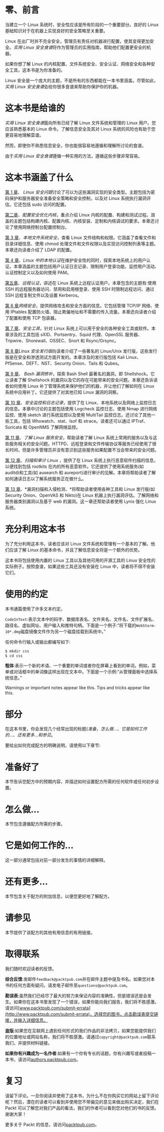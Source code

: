 # 零、前言

当建立一个 Linux 系统时，安全性应该是所有阶段的一个重要部分。良好的 Linux 基础知识对于在机器上实现良好的安全策略至关重要。

Linux 在出厂时并不完全安全，管理员有责任对机器进行配置，使其变得更加安全。*实用 Linux 安全食谱*将作为管理员的实用指南，帮助他们配置更安全的机器。

如果你想了解 Linux 的内核配置、文件系统安全、安全认证、网络安全和各种安全工具，这本书是为你准备的。

Linux 安全是一个庞大的主题，不是所有的东西都能在一本书里涵盖。尽管如此，*实用 Linux 安全食谱*会给你很多食谱来帮助你保护你的机器。

# 这本书是给谁的

*实用 Linux 安全食谱*面向所有已经了解 Linux 文件系统和管理的 Linux 用户。您应该熟悉基本的 Linux 命令。了解信息安全及其对 Linux 系统的风险也有助于您更容易地理解菜谱。

然而，即使你不熟悉信息安全，你也能很容易地遵循和理解所讨论的食谱。

由于*实用 Linux 安全食谱*遵循一种实用的方法，遵循这些步骤非常容易。

# 这本书涵盖了什么

[第 1 章](01.html)、 *Linux 安全问题*讨论了可以为这些漏洞实现的安全类型。主题包括为密码保护和服务器安全准备安全策略和安全控制，以及对 Linux 系统执行漏洞评估。它还包括 sudo 访问的配置。

[第二章](02.html)、*配置安全优化内核*，重点介绍 Linux 内核的配置、构建和测试过程。涵盖的主题包括构建内核、配置内核、内核安装、定制和内核调试的要求。本章还讨论了使用网络控制台配置控制台。

[第 3 章](03.html)、*本地文件系统安全*，查看 Linux 文件结构和权限。它涵盖了查看文件和目录详细信息、使用 chmod 处理文件和文件权限以及实现访问控制列表等主题。本章还向读者介绍了 LDAP 的配置。

[第 4 章](04.html)、*Linux 中的本地认证*在维护安全性的同时，探索本地系统上的用户认证。本章涵盖的主题包括用户认证日志记录、限制用户登录功能、监控用户活动、认证控制定义以及如何使用 PAM。

[第五章](05.html)、*远程认证*，讲述在 Linux 系统上远程认证用户。本章包含的主题有:使用 SSH 的远程服务器访问、禁用和启用根登录、使用 SSH 时限制远程访问、通过 SSH 远程复制文件以及设置 Kerberos。

[第 6 章](06.html)*网络安全*，提供网络攻击和安全方面的信息。它包括管理 TCP/IP 网络、使用 IPtables 配置防火墙、阻止欺骗地址和不需要的传入流量。本章还向读者介绍了配置和使用 TCP 包装器。

[第 7 章](07.html)、*安全工具*，针对 Linux 系统上可以用于安全的各种安全工具或软件。本章涉及的工具包括 sXID、Portsentry、Squid 代理、OpenSSL 服务器、Tripwire、Shorewall、OSSEC、Snort 和 Rsync/Grsync。

[第 8 章](08.html)*Linux 安全发行版*向读者介绍了一些著名的 Linux/Unix 发行版，这些发行版是在安全和渗透测试方面开发的。本章涉及的发行版包括 Kali Linux、PfSense、DEFT、NST、Security Onion、Tails 和 Qubes。

[第 9 章](09.html)、 *Bash 漏洞修补*，探索 Bash Shell 最著名的漏洞，即 Shellshock。它让读者了解 Shellshock 的漏洞以及它的存在可能带来的安全问题。本章还告诉读者如何使用 Linux 补丁管理系统来保护他们的机器，并让他们了解如何在 Linux 系统中应用补丁。它还提供了对其他已知 Linux 漏洞的洞察。

[第 10 章](10.html)、*安全监控和日志记录*，提供了在 Linux、本地系统以及网络上监控日志的信息。本章中讨论的主题包括使用 Logcheck 监控日志、使用 Nmap 进行网络监控、使用 sketch 进行系统监控以及使用 MultiTail 监控日志。还讨论了其他一些工具，包括 Whowatch、stat、lsof 和 strace。读者还可以通过 IPTraf、Suricata 和 OpenNMS 了解网络监控。

[第 11 章](11.html)、*了解 Linux 服务安全*，帮助读者了解 Linux 系统上常用的服务以及与这些服务相关的安全问题。HTTPD、远程登录和文件传输协议等服务已经使用了很长时间，但是许多管理员并没有意识到这些服务如果配置不当会带来的安全问题。

[第 12 章](12.html)、*扫描和审计 Linux* ，提供了在 Linux 系统上执行恶意软件扫描的信息，以便找到包括 rootkits 在内的所有恶意软件。它还提供了使用系统服务(如 auditd)和工具(如 ausearch 和 aureport)进行审计的见解。本章将帮助读者了解如何通读日志以了解系统服务正在做什么。

[第 13 章](13.html)、*漏洞扫描和入侵检测、*将帮助读者使用各种工具和 Linux 发行版(如 Security Onion、OpenVAS 和 Nikto)在 Linux 机器上执行漏洞评估。了解网络和服务器类别漏洞以及基于 web 的漏洞。这一章还帮助读者使用 Lynis 强化 Linux 系统。

# 充分利用这本书

为了充分利用这本书，读者应该对 Linux 文件系统和管理有一个基本的了解。他们应该了解 Linux 的基本命令，并且了解信息安全将是一个额外的优势。

这本书将包括使用内置的 Linux 工具以及其他可用的开源工具的 Linux 安全性的实际例子。按照食谱，如果这些工具还没有安装在 Linux 中，读者将不得不安装它们。

# 使用的约定

本书通篇使用了许多文本约定。

`CodeInText`:表示文本中的码字、数据库表名、文件夹名、文件名、文件扩展名、路径名、虚拟网址、用户输入和推特句柄。下面是一个例子:“将下载的`WebStorm-10*.dmg`磁盘镜像文件作为另一个磁盘挂载到系统中。”

任何命令行输入或输出都编写如下:

```sh
$ mkdir css
$ cd css
```

**粗体**:表示一个新的术语、一个重要的单词或者你在屏幕上看到的单词。例如，菜单或对话框中的单词像这样出现在文本中。下面是一个示例:“从管理面板中选择系统信息。”

Warnings or important notes appear like this. Tips and tricks appear like this.

# 部分

在这本书里，你会发现几个经常出现的标题(*准备*，*怎么做...*、*它是如何工作的...*、*还有更多...*和*参见*。

要给出如何完成配方的明确说明，请使用以下章节:

# 准备好了

本节告诉您配方中的预期内容，并描述如何设置配方所需的任何软件或任何初步设置。

# 怎么做...

本节包含遵循配方所需的步骤。

# 它是如何工作的...

这一部分通常包括对前一部分发生的事情的详细解释。

# 还有更多...

本节包含关于配方的附加信息，以便您更好地了解配方。

# 请参见

本节提供了该配方的其他有用信息的有用链接。

# 取得联系

我们随时欢迎读者的反馈。

**综合反馈**:发邮件`feedback@packtpub.com`并在邮件主题中提及书名。如果您对本书的任何方面有疑问，请发电子邮件至`questions@packtpub.com`。

**勘误表**:虽然我们已经尽了最大的努力来保证内容的准确性，但是错误还是会发生。如果你在这本书里发现了一个错误，如果你能向我们报告，我们将不胜感激。请访问[www.packtpub.com/submit-errata](http://www.packtpub.com/submit-errata)，选择您的图书，点击勘误表提交链接，并输入详细信息。

**盗版**:如果您在互联网上遇到任何形式的我们作品的非法拷贝，如果您能提供我们的位置地址或网站名称，我们将不胜感激。请通过`copyright@packtpub.com`联系我们，并提供材料链接。

**如果你有兴趣成为一名作者**:如果有一个你有专长的话题，你有兴趣写或者投稿一本书，请访问[authors.packtpub.com](http://authors.packtpub.com/)。

# 复习

请留下评论。一旦你阅读并使用了这本书，为什么不在你购买它的网站上留下评论呢？然后，潜在的读者可以看到并使用您不带偏见的意见来做出购买决定，我们在 Packt 可以了解您对我们产品的看法，我们的作者可以看到您对他们的书的反馈。谢谢大家！

更多关于 Packt 的信息，请访问[packtpub.com](https://www.packtpub.com/)。